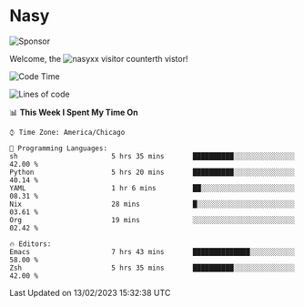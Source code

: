 # Nasy

<!--
<p align="center">
<img height="200" src="https://github-readme-stats.vercel.app/api?username=nasyxx&count_private=true&show_icons=true&theme=dracula&include_all_commits=true"/>
<img height="200" src="https://github-readme-stats.vercel.app/api/top-langs/?username=nasyxx&theme=dracula&hide=html,jupyter+notebook&count_private=true&show_icons=true"/>
</p>

  
----------------
-->

![Sponsor](https://img.shields.io/static/v1.svg?label=Sponsor&message=%E2%9D%A4&logo=GitHub&style=flat&color=pink)
 
Welcome, the ![nasyxx visitor counter](https://count.getloli.com/get/@nasyxx?theme=rule34)th vistor!
 
<!--START_SECTION:waka-->
![Code Time](http://img.shields.io/badge/Code%20Time-3%2C149%20hrs%2013%20mins-blue)

![Lines of code](https://img.shields.io/badge/From%20Hello%20World%20I%27ve%20Written-5%20Million%20lines%20of%20code-blue)

📊 **This Week I Spent My Time On** 

```text
⌚︎ Time Zone: America/Chicago

💬 Programming Languages: 
sh                       5 hrs 35 mins       ██████████░░░░░░░░░░░░░░░   42.00 % 
Python                   5 hrs 20 mins       ██████████░░░░░░░░░░░░░░░   40.14 % 
YAML                     1 hr 6 mins         ██░░░░░░░░░░░░░░░░░░░░░░░   08.31 % 
Nix                      28 mins             █░░░░░░░░░░░░░░░░░░░░░░░░   03.61 % 
Org                      19 mins             ░░░░░░░░░░░░░░░░░░░░░░░░░   02.42 % 

🔥 Editors: 
Emacs                    7 hrs 43 mins       ██████████████░░░░░░░░░░░   58.00 % 
Zsh                      5 hrs 35 mins       ██████████░░░░░░░░░░░░░░░   42.00 % 

```


 Last Updated on 13/02/2023 15:32:38 UTC
<!--END_SECTION:waka-->

<!-- ![visitors](https://visitor-badge.laobi.icu/badge?page_id=nasyxx.nasyxx) -->

